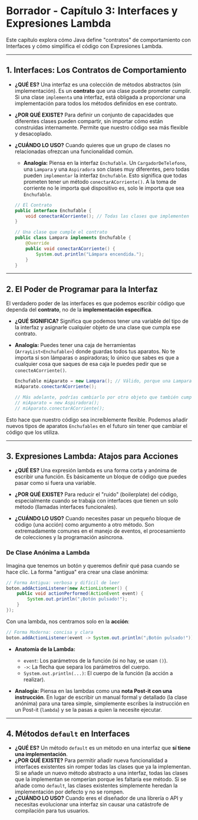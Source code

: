 # Borrador - Capítulo 3: Interfaces y Expresiones Lambda

Este capítulo explora cómo Java define "contratos" de comportamiento con Interfaces y cómo simplifica el código con Expresiones Lambda.

---

## 1. Interfaces: Los Contratos de Comportamiento

*   **¿QUÉ ES?** Una interfaz es una colección de métodos abstractos (sin implementación). Es un **contrato** que una clase puede prometer cumplir. Si una clase `implementa` una interfaz, está obligada a proporcionar una implementación para todos los métodos definidos en ese contrato.

*   **¿POR QUÉ EXISTE?** Para definir un conjunto de capacidades que diferentes clases pueden compartir, sin importar cómo están construidas internamente. Permite que nuestro código sea más flexible y desacoplado.

*   **¿CUÁNDO LO USO?** Cuando quieres que un grupo de clases no relacionadas ofrezcan una funcionalidad común.
    *   **Analogía:** Piensa en la interfaz `Enchufable`. Un `CargadorDeTelefono`, una `Lampara` y una `Aspiradora` son clases muy diferentes, pero todas pueden `implementar` la interfaz `Enchufable`. Esto significa que todas prometen tener un método `conectarACorriente()`. A la toma de corriente no le importa qué dispositivo es, solo le importa que sea `Enchufable`.

    ```java
    // El Contrato
    public interface Enchufable {
        void conectarACorriente(); // Todas las clases que implementen esto DEBEN tener este método.
    }

    // Una clase que cumple el contrato
    public class Lampara implements Enchufable {
        @Override
        public void conectarACorriente() {
            System.out.println("Lámpara encendida.");
        }
    }
    ```

---

## 2. El Poder de Programar para la Interfaz

El verdadero poder de las interfaces es que podemos escribir código que dependa del **contrato**, no de la **implementación específica**.

*   **¿QUÉ SIGNIFICA?** Significa que podemos tener una variable del tipo de la interfaz y asignarle cualquier objeto de una clase que cumpla ese contrato.

*   **Analogía:** Puedes tener una caja de herramientas (`ArrayList<Enchufable>`) donde guardas todos tus aparatos. No te importa si son lámparas o aspiradoras; lo único que sabes es que a cualquier cosa que saques de esa caja le puedes pedir que se `conecteACorriente()`.

    ```java
    Enchufable miAparato = new Lampara(); // Válido, porque una Lampara ES Enchufable.
    miAparato.conectarACorriente();

    // Más adelante, podrías cambiarlo por otro objeto que también cumple el contrato.
    // miAparato = new Aspiradora();
    // miAparato.conectarACorriente();
    ```
Esto hace que nuestro código sea increíblemente flexible. Podemos añadir nuevos tipos de aparatos `Enchufables` en el futuro sin tener que cambiar el código que los utiliza.

---

## 3. Expresiones Lambda: Atajos para Acciones

*   **¿QUÉ ES?** Una expresión lambda es una forma corta y anónima de escribir una función. Es básicamente un bloque de código que puedes pasar como si fuera una variable.

*   **¿POR QUÉ EXISTE?** Para reducir el "ruido" (boilerplate) del código, especialmente cuando se trabaja con interfaces que tienen un solo método (llamadas interfaces funcionales).

*   **¿CUÁNDO LO USO?** Cuando necesites pasar un pequeño bloque de código (una acción) como argumento a otro método. Son extremadamente comunes en el manejo de eventos, el procesamiento de colecciones y la programación asíncrona.

### De Clase Anónima a Lambda

Imagina que tenemos un botón y queremos definir qué pasa cuando se hace clic. La forma "antigua" era crear una clase anónima:

```java
// Forma Antigua: verbosa y difícil de leer
boton.addActionListener(new ActionListener() {
    public void actionPerformed(ActionEvent event) {
        System.out.println("¡Botón pulsado!");
    }
});
```

Con una lambda, nos centramos solo en la **acción**:

```java
// Forma Moderna: concisa y clara
boton.addActionListener(event -> System.out.println("¡Botón pulsado!"));
```

*   **Anatomía de la Lambda:**
    *   `event`: Los parámetros de la función (si no hay, se usan `()`).
    *   `->`: La flecha que separa los parámetros del cuerpo.
    *   `System.out.println(...)`: El cuerpo de la función (la acción a realizar).

*   **Analogía:** Piensa en las lambdas como una **nota Post-it con una instrucción**. En lugar de escribir un manual formal y detallado (la clase anónima) para una tarea simple, simplemente escribes la instrucción en un Post-it (`lambda`) y se la pasas a quien la necesite ejecutar.

---

## 4. Métodos `default` en Interfaces

*   **¿QUÉ ES?** Un método `default` es un método en una interfaz que **sí tiene una implementación**.
*   **¿POR QUÉ EXISTE?** Para permitir añadir nueva funcionalidad a interfaces existentes sin romper todas las clases que ya la implementan. Si se añade un nuevo método abstracto a una interfaz, todas las clases que la implementan se romperían porque les faltaría ese método. Si se añade como `default`, las clases existentes simplemente heredan la implementación por defecto y no se rompen.
*   **¿CUÁNDO LO USO?** Cuando eres el diseñador de una librería o API y necesitas evolucionar una interfaz sin causar una catástrofe de compilación para tus usuarios.
